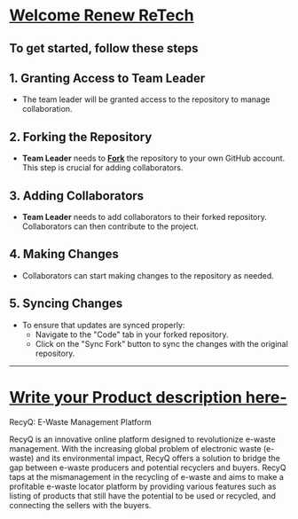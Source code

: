 # [Welcome Renew ReTech](https://github.com/markdown-it/markdown-it-container)
## To get started, follow these steps

## 1. Granting Access to Team Leader

- The team leader will be granted access to the repository to manage collaboration.

## 2. Forking the Repository

- **Team Leader** needs to __[Fork](https://docs.github.com/en/pull-requests/collaborating-with-pull-requests/working-with-forks/fork-a-repo)__ the repository to your own GitHub account. This step is crucial for adding collaborators.

## 3. Adding Collaborators

- **Team Leader** needs to add collaborators to their forked repository. Collaborators can then contribute to the project.

## 4. Making Changes

- Collaborators can start making changes to the repository as needed.

## 5. Syncing Changes

- To ensure that updates are synced properly:
  - Navigate to the "Code" tab in your forked repository.
  - Click on the "Sync Fork" button to sync the changes with the original repository.

---

# [Write your Product description here-](https://github.com/markdown-it/markdown-it-container)
 RecyQ: E-Waste Management Platform

RecyQ is an innovative online platform designed to revolutionize e-waste management. With the increasing global problem of electronic waste (e-waste) and its environmental impact, RecyQ offers a solution to bridge the gap between e-waste producers and potential recyclers and buyers. RecyQ taps at the mismanagement in the recycling of e-waste and aims to make a profitable e-waste locator platform by providing various features such as listing of products that still have the potential to be used or recycled, and connecting the sellers with the buyers. 

